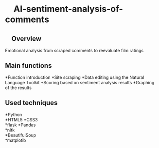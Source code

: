 # 　AI-sentiment-analysis-of-comments

## 　Overview
Emotional analysis from scraped comments to reevaluate film ratings

## Main functions
*Function introduction
*Site scraping
*Data editing using the Natural Language Toolkit
*Scoring based on sentiment analysis results
*Graphing of the results

## Used techniques
*Python                   
*HTML5
*CSS3                    
*flask
*Pandas                  
*nltk               
*BeautifulSoup        
*matplotib
